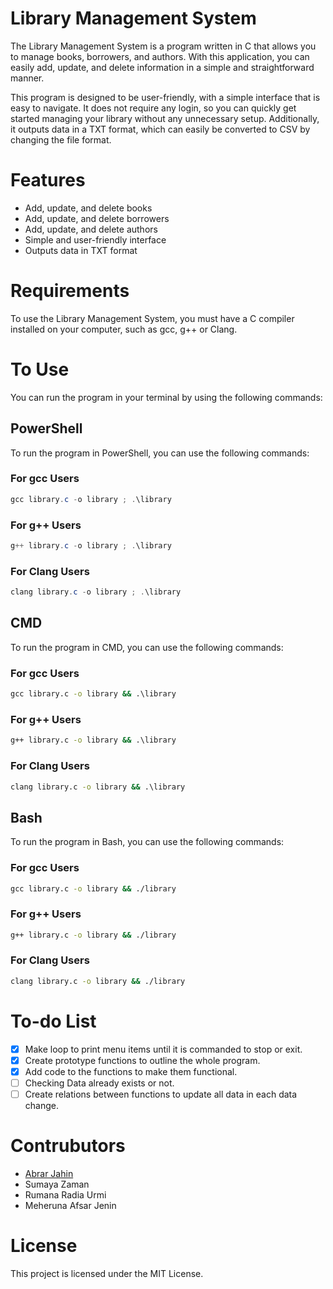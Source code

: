 # Library Management System

The Library Management System is a program written in C that allows you to manage books, borrowers, and authors. With this application, you can easily add, update, and delete information in a simple and straightforward manner.

This program is designed to be user-friendly, with a simple interface that is easy to navigate. It does not require any login, so you can quickly get started managing your library without any unnecessary setup. Additionally, it outputs data in a TXT format, which can easily be converted to CSV by changing the file format.

# Features

- Add, update, and delete books
- Add, update, and delete borrowers
- Add, update, and delete authors
- Simple and user-friendly interface
- Outputs data in TXT format

# Requirements

To use the Library Management System, you must have a C compiler installed on your computer, such as gcc, g++ or Clang.

# To Use

You can run the program in your terminal by using the following commands:

## PowerShell

To run the program in PowerShell, you can use the following commands:

### For gcc Users

```powershell
gcc library.c -o library ; .\library
```

### For g++ Users

```powershell
g++ library.c -o library ; .\library
```

### For Clang Users

```powershell
clang library.c -o library ; .\library 
```

## CMD

To run the program in CMD, you can use the following commands:

### For gcc Users

```cmd
gcc library.c -o library && .\library
```

### For g++ Users

```cmd
g++ library.c -o library && .\library
```

### For Clang Users

```cmd
clang library.c -o library && .\library 
```

## Bash

To run the program in Bash, you can use the following commands:

### For gcc Users

```cmd
gcc library.c -o library && ./library
```

### For g++ Users

```cmd
g++ library.c -o library && ./library
```

### For Clang Users

```cmd
clang library.c -o library && ./library 
```

# To-do List

- [x] Make loop to print menu items until it is commanded to stop or exit.
- [x] Create prototype functions to outline the whole program.
- [x] Add code to the functions to make them functional.
- [ ] Checking Data already exists or not.
- [ ] Create relations between functions to update all data in each data change.

# Contrubutors

- [Abrar Jahin](https://github.com/ajpalok)
- Sumaya Zaman
- Rumana Radia Urmi
- Meheruna Afsar Jenin

# License
This project is licensed under the MIT License.
